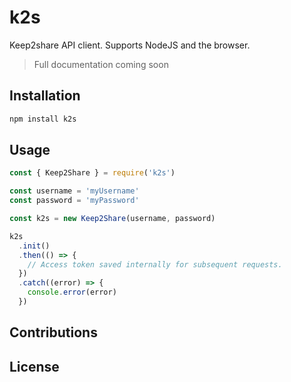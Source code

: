# k2s

Keep2share API client. Supports NodeJS and the browser.

> Full documentation coming soon

## Installation

```bash
npm install k2s
```

## Usage

```js
const { Keep2Share } = require('k2s')

const username = 'myUsername'
const password = 'myPassword'

const k2s = new Keep2Share(username, password)

k2s
  .init()
  .then(() => {
    // Access token saved internally for subsequent requests.
  })
  .catch((error) => {
    console.error(error)
  })
```

## Contributions

## License
